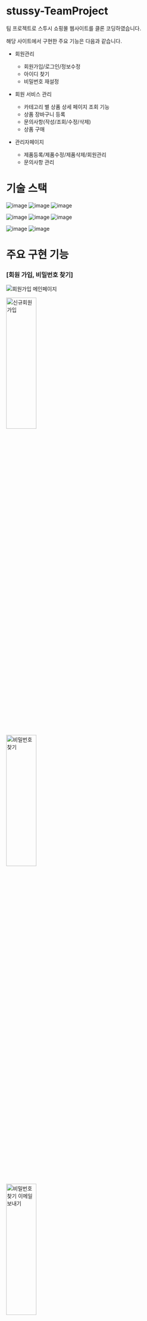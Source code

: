 # stussy-TeamProject

팀 프로젝트로 스투시 쇼핑몰 웹사이트를 클론 코딩하였습니다.

해당 사이트에서 구현한 주요 기능은 다음과 같습니다.

* 회원관리
  * 회원가입/로그인/정보수정
  * 아이디 찾기
  * 비밀번호 재설정
   
* 회원 서비스 관리
  * 카테고리 별 상품 상세 페이지 조회 기능
  * 상품 장바구니 등록
  * 문의사항(작성/조회/수정/삭제)
  * 상품 구매
  
  
* 관리자페이지
  * 제품등록/제품수정/제품삭제/회원관리
  * 문의사항 관리
  
# 기술 스택
  
![image](https://user-images.githubusercontent.com/105491928/199874651-764f2fed-3586-4835-b7ee-b7ca6bde5a24.png)
![image](https://user-images.githubusercontent.com/105491928/199874726-c6ac589a-4003-4367-ab39-b8c6914f4211.png)
![image](https://user-images.githubusercontent.com/105491928/199874738-8a2f2631-5332-41f3-a901-b2ca83a17038.png)

![image](https://user-images.githubusercontent.com/105491928/199874794-d0de6928-f525-4df9-9289-1b2f54806299.png)
![image](https://user-images.githubusercontent.com/105491928/199874808-9e2d4b5c-cd31-42ce-b4ee-dfdba8d5d5d9.png)
![image](https://user-images.githubusercontent.com/105491928/199874820-ac3c01af-5036-4a3b-b73f-9c0639334411.png)

![image](https://user-images.githubusercontent.com/105491928/199874843-78c9d17b-74bc-4eb2-9982-618f661e2265.png)
![image](https://user-images.githubusercontent.com/105491928/199874851-12e4cd72-53ac-4d3c-a420-daeb37db2fb7.png)


#  주요 구현 기능

### [회원 가입, 비밀번호 찾기]

![회원가입 메인페이지](https://user-images.githubusercontent.com/105491928/199888211-c37daff1-b0b4-4966-8398-abe64e0bd6a1.PNG)

<img src="https://user-images.githubusercontent.com/105491928/199888271-5fc63551-4e51-4036-8e85-b082cacd6243.PNG" width="40%" height="30%" alt="신규회원가입"></img>
&nbsp;&nbsp;&nbsp;&nbsp;&nbsp;&nbsp;&nbsp;&nbsp;&nbsp;&nbsp;&nbsp;&nbsp;&nbsp;&nbsp;&nbsp;&nbsp;&nbsp;&nbsp;&nbsp;&nbsp;&nbsp;&nbsp;&nbsp;&nbsp;&nbsp;&nbsp;&nbsp;
<img src="https://user-images.githubusercontent.com/105491928/199939180-246000b5-7d7d-4e03-bd6e-046d12e08ac8.PNG" width="40%" height="30%" alt="비밀번호 찾기"></img>

&nbsp;&nbsp;&nbsp;&nbsp;&nbsp;&nbsp;&nbsp;&nbsp;&nbsp;&nbsp;&nbsp;&nbsp;&nbsp;&nbsp;&nbsp;&nbsp;&nbsp;&nbsp;&nbsp;&nbsp;&nbsp;&nbsp;&nbsp;&nbsp;&nbsp;&nbsp;&nbsp;&nbsp;&nbsp;&nbsp;&nbsp;&nbsp;&nbsp;&nbsp;&nbsp;&nbsp;&nbsp;&nbsp;&nbsp;&nbsp;&nbsp;&nbsp;&nbsp;&nbsp;&nbsp;&nbsp;&nbsp;&nbsp;&nbsp;&nbsp;&nbsp;&nbsp;&nbsp;&nbsp;&nbsp;&nbsp;&nbsp;&nbsp;&nbsp;&nbsp;&nbsp;&nbsp;&nbsp;&nbsp;&nbsp;&nbsp;&nbsp;&nbsp;&nbsp;&nbsp;&nbsp;&nbsp;&nbsp;&nbsp;&nbsp;&nbsp;&nbsp;&nbsp;&nbsp;&nbsp;&nbsp;&nbsp;&nbsp;&nbsp;&nbsp;&nbsp;&nbsp;&nbsp;&nbsp;&nbsp;&nbsp;&nbsp;&nbsp;&nbsp;&nbsp;&nbsp;&nbsp;&nbsp;&nbsp;&nbsp;&nbsp;&nbsp;&nbsp;&nbsp;&nbsp;&nbsp;&nbsp;&nbsp;&nbsp;&nbsp;&nbsp;&nbsp;&nbsp;&nbsp;&nbsp;&nbsp;&nbsp;&nbsp;&nbsp;
<img src="https://user-images.githubusercontent.com/105491928/199890490-4873cc00-33f3-49c9-a0ba-53ef91170c86.PNG" width="40%" height="30%" alt="비밀번호 찾기 이메일 보내기"></img>
&nbsp;&nbsp;&nbsp;&nbsp;&nbsp;&nbsp;&nbsp;&nbsp;&nbsp;&nbsp;&nbsp;&nbsp;&nbsp;&nbsp;&nbsp;&nbsp;&nbsp;&nbsp;&nbsp;&nbsp;&nbsp;&nbsp;&nbsp;&nbsp;&nbsp;&nbsp;&nbsp;&nbsp;&nbsp;&nbsp;&nbsp;&nbsp;&nbsp;&nbsp;&nbsp;&nbsp;&nbsp;&nbsp;&nbsp;&nbsp;&nbsp;&nbsp;&nbsp;&nbsp;&nbsp;&nbsp;&nbsp;&nbsp;&nbsp;&nbsp;&nbsp;&nbsp;&nbsp;&nbsp;&nbsp;&nbsp;&nbsp;&nbsp;&nbsp;&nbsp;&nbsp;&nbsp;&nbsp;&nbsp;&nbsp;&nbsp;&nbsp;&nbsp;&nbsp;&nbsp;&nbsp;&nbsp;&nbsp;&nbsp;&nbsp;&nbsp;&nbsp;&nbsp;&nbsp;&nbsp;&nbsp;&nbsp;&nbsp;&nbsp;&nbsp;&nbsp;&nbsp;&nbsp;&nbsp;&nbsp;&nbsp;&nbsp;&nbsp;&nbsp;&nbsp;&nbsp;&nbsp;&nbsp;&nbsp;&nbsp;&nbsp;&nbsp;&nbsp;&nbsp;&nbsp;&nbsp;&nbsp;&nbsp;&nbsp;&nbsp;&nbsp;&nbsp;&nbsp;&nbsp;&nbsp;&nbsp;&nbsp;&nbsp;&nbsp;
<img src="https://user-images.githubusercontent.com/105491928/199891499-1d07c456-4362-44b8-b17c-3c45fc6668e6.PNG" width="40%" height="30%" alt="비밀번호 재설정"></img>

***
### [회원 서비스 관리]

